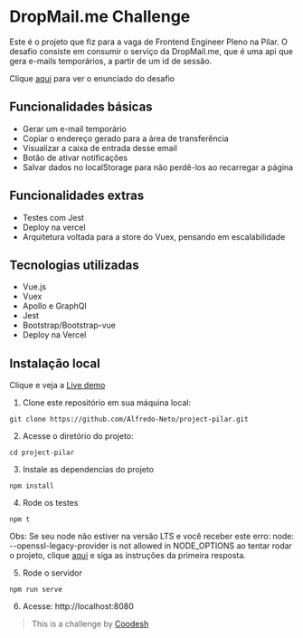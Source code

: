 # DropMail.me Challenge

Este é o projeto que fiz para a vaga de Frontend Engineer Pleno na Pilar.
O desafio consiste em consumir o serviço da DropMail.me, que é uma api que gera e-mails temporários, a partir de um id de sessão.

Clique [aqui](https://github.com/Alfredo-Neto/project-pilar/blob/main/src/assets/README.md) para ver o enunciado do desafio

## Funcionalidades básicas

- Gerar um e-mail temporário
- Copiar o endereço gerado para a área de transferência
- Visualizar a caixa de entrada desse email
- Botão de ativar notificações
- Salvar dados no localStorage para não perdê-los ao recarregar a página

## Funcionalidades extras

- Testes com Jest
- Deploy na vercel
- Arquitetura voltada para a store do Vuex, pensando em escalabilidade

## Tecnologias utilizadas

- Vue.js
- Vuex
- Apollo e GraphQl
- Jest
- Bootstrap/Bootstrap-vue
- Deploy na Vercel

## Instalação local

Clique e veja a [Live demo](https://project-pilar-cdqdqvhyb-alfredo-neto.vercel.app)

1. Clone este repositório em sua máquina local:

```shell
git clone https://github.com/Alfredo-Neto/project-pilar.git
```
2. Acesse o diretório do projeto:

```shell
cd project-pilar
```
3. Instale as dependencias do projeto

```shell
npm install
```
4. Rode os testes

```shell
npm t
```
Obs: Se seu node não estiver na versão LTS e você receber este erro: node: --openssl-legacy-provider is not allowed in NODE_OPTIONS ao tentar rodar o projeto, clique [aqui](https://stackoverflow.com/questions/72866798/node-openssl-legacy-provider-is-not-allowed-in-node-options) e siga as instruções da primeira resposta.

5. Rode o servidor

```shell
npm run serve
```
6. Acesse: http://localhost:8080

>  This is a challenge by [Coodesh](https://coodesh.com/)

